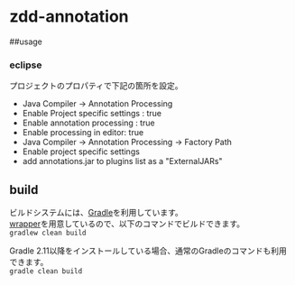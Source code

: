 zdd-annotation
==============

##usage

### eclipse
プロジェクトのプロパティで下記の箇所を設定。

 * Java Compiler -> Annotation Processing
  * Enable Project specific settings : true
  * Enable annotation processing : true
  * Enable processing in editor: true
 * Java Compiler -> Annotation Processing -> Factory Path
  * Enable project specific settings
   * add annotations.jar to plugins list as a "ExternalJARs"

## build
ビルドシステムには、[Gradle](http://www.gradle.org/)を利用しています。  
[wrapper](http://www.gradle.org/docs/current/userguide/userguide_single.html#gradle_wrapper)を用意しているので、以下のコマンドでビルドできます。  
    `gradlew clean build`

Gradle 2.11以降をインストールしている場合、通常のGradleのコマンドも利用できます。  
    `gradle clean build`
